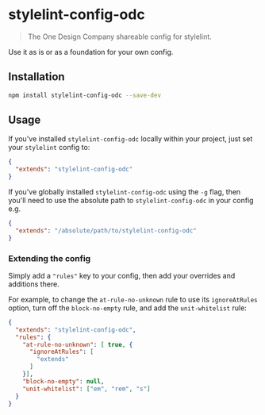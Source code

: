 # stylelint-config-odc

> The One Design Company shareable config for stylelint.

Use it as is or as a foundation for your own config.

## Installation

```bash
npm install stylelint-config-odc --save-dev
```

## Usage

If you've installed `stylelint-config-odc` locally within your project, just set your `stylelint` config to:

```json
{
  "extends": "stylelint-config-odc"
}
```

If you've globally installed `stylelint-config-odc` using the `-g` flag, then you'll need to use the absolute path to `stylelint-config-odc` in your config e.g.

```json
{
  "extends": "/absolute/path/to/stylelint-config-odc"
}
```

### Extending the config

Simply add a `"rules"` key to your config, then add your overrides and additions there.

For example, to change the `at-rule-no-unknown` rule to use its `ignoreAtRules` option, turn off the `block-no-empty` rule, and add the `unit-whitelist` rule:

```json
{
  "extends": "stylelint-config-odc",
  "rules": {
    "at-rule-no-unknown": [ true, {
      "ignoreAtRules": [
        "extends"
      ]
    }],
    "block-no-empty": null,
    "unit-whitelist": ["em", "rem", "s"]
  }
}
```


